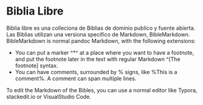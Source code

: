 # Biblia Libre

Biblia libre es una colleciona de Biblias de dominio publico y fuente abierta. Las Biblias utilizan una versiona specifico de Markdown, BibleMarkdown. BibleMarkdown is normal pandoc Markdown, with the following extensions:

- You can put a marker ^*^ at a place where you want to have a footnote, and put the footnote later in the text with regular Markdown ^[The footnote] syntax.
- You can have comments, surrounded by % signs, like %This is a comment%. A comment can span multiple lines.

To edit the Markdown of the Bibles, you can use a normal editor like Typora, stackedit.io or VisualStudio Code.
